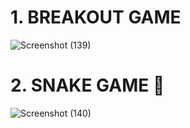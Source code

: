 # 1. BREAKOUT GAME
![Screenshot (139)](https://user-images.githubusercontent.com/73517233/147494565-6f49d300-39d9-4d1f-90cd-05914f1076f6.png)

# 2. SNAKE GAME 🐍 
![Screenshot (140)](https://user-images.githubusercontent.com/73517233/147589336-f16e48a3-f712-49fb-9b77-dde3d0e31fb9.png)
